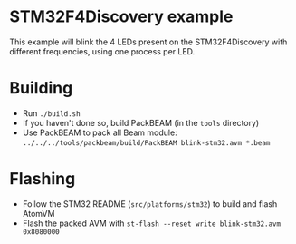 # STM32F4Discovery example

This example will blink the 4 LEDs present on the STM32F4Discovery with
different frequencies, using one process per LED.

# Building
- Run `./build.sh`
- If you haven't done so, build PackBEAM (in the `tools` directory)
- Use PackBEAM to pack all Beam module: `../../../tools/packbeam/build/PackBEAM blink-stm32.avm *.beam`

# Flashing
- Follow the STM32 README (`src/platforms/stm32`) to build and flash AtomVM
- Flash the packed AVM with `st-flash --reset write blink-stm32.avm 0x8080000`
